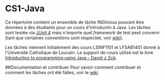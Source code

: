 # CS1-Java

Ce répertoire contient un ensemble de tâche INGInious pouvant être données à des étudiants pour un cours d'introductin à Java. Les tâches sont testée via [JUnit 4](http://junit.org/junit4/) mais n'importe quel *framework* de test peut convenir (tant que certaines conventions sont respectée, voir [wiki](https://github.com/UCL-INGI/CS1-Java/wiki)).

Les tâches viennent initialement des cours LSINF1101 et LFSAB1401 donné à l'Université Catholique de Louvain. Le support de cours utilisé est le livre [Introduction to programming using Java - David J. Eck](http://math.hws.edu/javanotes/index.html).

##Documentation et contribuer
Pour savoir comment contribuer et comment les tâches ont été faîtes, voir le [wiki](https://github.com/UCL-INGI/CS1-Java/wiki).
